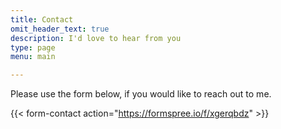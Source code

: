 ```yaml
---
title: Contact
omit_header_text: true
description: I'd love to hear from you
type: page
menu: main

---
```



Please use the form below, if you would like to reach out to me.

{{< form-contact action="https://formspree.io/f/xgerqbdz"  >}}